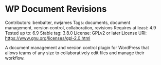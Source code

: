 # WP Document Revisions

Contributors: benbalter, nwjames
Tags: documents, document management, version control, collaboration, revisions
Requires at least: 4.9
Tested up to: 6.9
Stable tag: 3.8.0
License: GPLv2 or later
License URI: https://www.gnu.org/licenses/gpl-2.0.html

A document management and version control plugin for WordPress that allows teams of any size to collaboratively edit files and manage their workflow.
